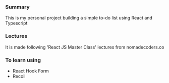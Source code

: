 ### Summary
This is my personal project building a simple to-do list using React and Typescript

### Lectures
It is made following 'React JS Master Class' lectures from nomadecoders.co

### To learn using
* React Hook Form
* Recoil
